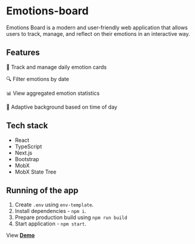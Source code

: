 # Emotions-board

Emotions Board is a modern and user-friendly web application that allows users to track, manage, and reflect on their emotions in an interactive way.

## Features

📅 Track and manage daily emotion cards

🔍 Filter emotions by date

📊 View aggregated emotion statistics

🌄 Adaptive background based on time of day

## Tech stack

- React
- TypeScript
- Next.js
- Bootstrap
- MobX
- MobX State Tree
  
## Running of the app

1. Create `.env` using `env-template`.
2. Install dependencies - `npm i`.
3. Prepare production build using `npm run build`
4. Start application - `npm start`.

View [**Demo**](https://emotions-board.vercel.app)
